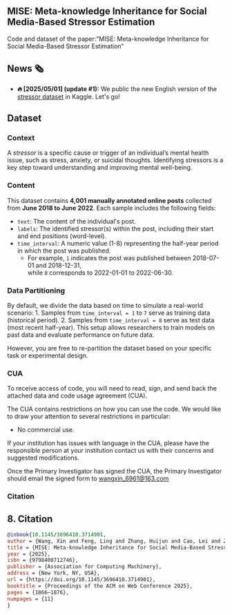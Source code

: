 ## MISE: Meta-knowledge Inheritance for Social Media-Based Stressor Estimation
Code and dataset of the paper:"MISE: Meta-knowledge Inheritance for Social Media-Based Stressor Estimation"

## News 🗞️

* **🔥 [2025/05/01] (update #1):** We public the new English version of the [stressor dataset](https://www.kaggle.com/datasets/xinwangcs/stressor-cause-of-mental-health-problem-dataset) in Kaggle. Let's go! 

## Dataset
### Context  
A *stressor* is a specific cause or trigger of an individual’s mental health issue, such as stress, anxiety, or suicidal thoughts. Identifying stressors is a key step toward understanding and improving mental well-being.

### Content  
This dataset contains **4,001 manually annotated online posts** collected from **June 2018 to June 2022**. Each sample includes the following fields:

- `text`: The content of the individual's post.  
- `labels`: The identified stressor(s) within the post, including their start and end positions (word-level).  
- `time_interval`: A numeric value (1-8) representing the half-year period in which the post was published.  
  - For example, `1` indicates the post was published between 2018-07-01 and 2018-12-31,  
    while `8` corresponds to 2022-01-01 to 2022-06-30.

### Data Partitioning  
By default, we divide the data based on time to simulate a real-world scenario:  1. Samples from `time_interval = 1` to `7` serve as training data (historical period). 2. Samples from `time_interval = 8` serve as test data (most recent half-year). This setup allows researchers to train models on past data and evaluate performance on future data.  

However, you are free to re-partition the dataset based on your specific task or experimental design.

### CUA
To receive access of code, you will need to read, sign, and send back the attached data and code usage agreement (CUA).

The CUA contains restrictions on how you can use the code. We would like to draw your attention to several restrictions in particular:

- No commercial use.

If your institution has issues with language in the CUA, please have the responsible person at your institution contact us with their concerns and suggested modifications.

Once the Primary Investigator has signed the CUA, the Primary Investigator should email the signed form to wangxin_6961@163.com

### Citation  
## 8. Citation
```bibtex
@inbook{10.1145/3696410.3714901,
author = {Wang, Xin and Feng, Ling and Zhang, Huijun and Cao, Lei and Zeng, Kaisheng and Li, Qi and Ding, Yang and Dai, Yi and Clifton, David},
title = {MISE: Meta-knowledge Inheritance for Social Media-Based Stressor Estimation},
year = {2025},
isbn = {9798400712746},
publisher = {Association for Computing Machinery},
address = {New York, NY, USA},
url = {https://doi.org/10.1145/3696410.3714901},
booktitle = {Proceedings of the ACM on Web Conference 2025},
pages = {1866–1876},
numpages = {11}
}
```
